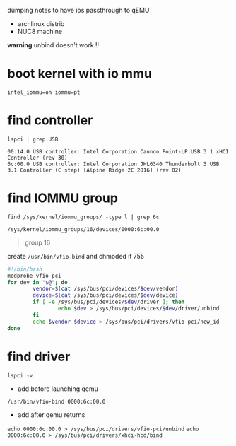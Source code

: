 dumping notes to have ios passthrough to qEMU
- archlinux distrib
- NUC8 machine

**warning** unbind doesn't work !!

# boot kernel with io mmu 
`intel_iommu=on iommu=pt`
# find controller
`lspci | grep USB`
```
00:14.0 USB controller: Intel Corporation Cannon Point-LP USB 3.1 xHCI Controller (rev 30)
6c:00.0 USB controller: Intel Corporation JHL6340 Thunderbolt 3 USB 3.1 Controller (C step) [Alpine Ridge 2C 2016] (rev 02)
```

# find IOMMU group
`find /sys/kernel/iommu_groups/ -type l | grep 6c`
```
/sys/kernel/iommu_groups/16/devices/0000:6c:00.0
```
> group 16


create `/usr/bin/vfio-bind` and chmoded it 755
``` bash
#!/bin/bash
modprobe vfio-pci
for dev in "$@"; do
        vendor=$(cat /sys/bus/pci/devices/$dev/vendor)
        device=$(cat /sys/bus/pci/devices/$dev/device)
        if [ -e /sys/bus/pci/devices/$dev/driver ]; then
                echo $dev > /sys/bus/pci/devices/$dev/driver/unbind
        fi
        echo $vendor $device > /sys/bus/pci/drivers/vfio-pci/new_id
done
```

# find driver
`lspci -v`
- add before launching qemu

`/usr/bin/vfio-bind 0000:6c:00.0`

- add after qemu returns

`echo 0000:6c:00.0 > /sys/bus/pci/drivers/vfio-pci/unbind`
`echo 0000:6c:00.0 > /sys/bus/pci/drivers/xhci-hcd/bind`


